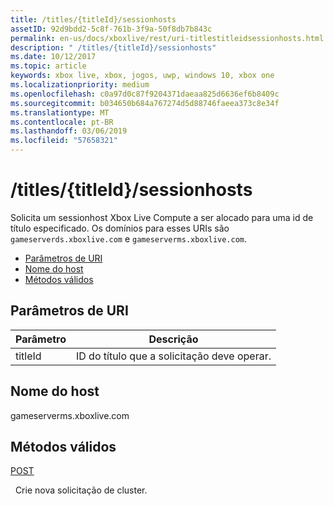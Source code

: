 ```yaml
---
title: /titles/{titleId}/sessionhosts
assetID: 92d9bdd2-5c8f-761b-3f9a-50f8db7b843c
permalink: en-us/docs/xboxlive/rest/uri-titlestitleidsessionhosts.html
description: " /titles/{titleId}/sessionhosts"
ms.date: 10/12/2017
ms.topic: article
keywords: xbox live, xbox, jogos, uwp, windows 10, xbox one
ms.localizationpriority: medium
ms.openlocfilehash: c0a97d0c87f9204371daeaa825d6636ef6b8409c
ms.sourcegitcommit: b034650b684a767274d5d88746faeea373c8e34f
ms.translationtype: MT
ms.contentlocale: pt-BR
ms.lasthandoff: 03/06/2019
ms.locfileid: "57658321"
---
```

# <a name="titlestitleidsessionhosts"></a>/titles/{titleId}/sessionhosts
Solicita um sessionhost Xbox Live Compute a ser alocado para uma id de título especificado. Os domínios para esses URIs são `gameserverds.xboxlive.com` e `gameserverms.xboxlive.com`.
 
  * [Parâmetros de URI](#ID4EU)
  * [Nome do host](#ID4EIB)
  * [Métodos válidos](#ID4EPB)
 
<a id="ID4EU"></a>

 
## <a name="uri-parameters"></a>Parâmetros de URI
 
| Parâmetro| Descrição| 
| --- | --- | 
| titleId| ID do título que a solicitação deve operar.| 
  
<a id="ID4EIB"></a>

 
## <a name="host-name"></a>Nome do host
 
gameserverms.xboxlive.com
  
<a id="ID4EPB"></a>

 
## <a name="valid-methods"></a>Métodos válidos
  
[POST](uri-titlestitleidsessionhosts-post.md)
 
&nbsp;&nbsp;Crie nova solicitação de cluster.
   